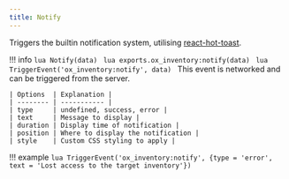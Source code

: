 ```yaml
---
title: Notify
---
```

Triggers the builtin notification system, utilising [react-hot-toast](https://github.com/timolins/react-hot-toast).

!!! info
	```lua
	Notify(data)
	```
	```lua
	exports.ox_inventory:notify(data)
	```
	```lua
	TriggerEvent('ox_inventory:notify', data)
	```
	This event is networked and can be triggered from the server.

	| Options  | Explanation |
	| -------- | ----------- |
	| type     | undefined, success, error |
	| text     | Message to display |
	| duration | Display time of notification |
	| position | Where to display the notification |
	| style    | Custom CSS styling to apply |

!!! example
	```lua
	TriggerEvent('ox_inventory:notify', {type = 'error', text = 'Lost access to the target inventory'})
	```